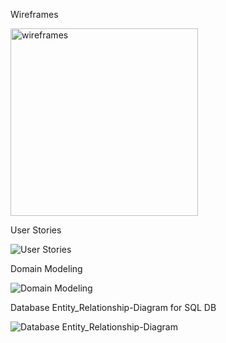 Wireframes

<img src="./images/wwireframes.png"
     alt="wireframes"
     width="300px" />


User Stories

<img src="./images/userStories.png"
     alt="User Stories" />


Domain Modeling

<img src="./images/domain.png"
     alt="Domain Modeling" />


Database Entity_Relationship-Diagram for SQL DB

<img src="./images/DERD.png"
     alt="Database Entity_Relationship-Diagram" />
